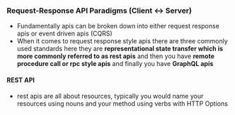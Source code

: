 ### Request-Response API Paradigms (Client <-> Server)
- Fundamentally apis can be broken down into either request response apis or event driven apis (CQRS)
- When it comes to request response style apis there are three commonly used standards here they are **representational state transfer which is more commonly referred to as rest apis** and then you have **remote procedure call or rpc style apis** and finally you have **GraphQL apis**
#### REST API
- rest apis are all about resources, typically you would name your resources using nouns and your method using verbs with HTTP Options
<!--stackedit_data:
eyJoaXN0b3J5IjpbMTY1NTExMTgxOCw3NDIwMjk5MDAsLTExMD
gyMzk5MDZdfQ==
-->